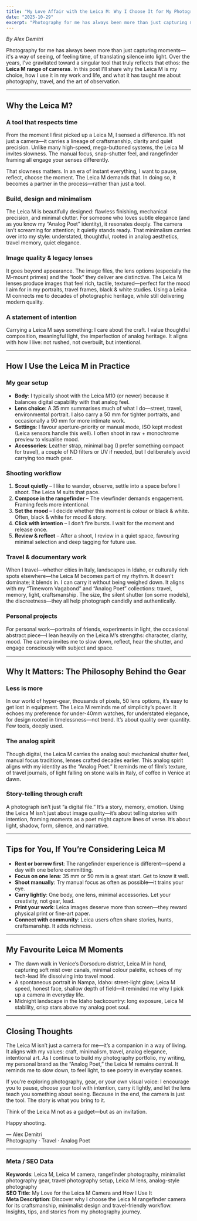 ```yaml
---
title: "My Love Affair with the Leica M: Why I Choose It for My Photography"
date: "2025-10-29"
excerpt: "Photography for me has always been more than just capturing moments—it's a way of seeing, of feeling time, of translating silence into light. Here's why I choose the Leica M range of cameras."
---
```


*By Alex Demitri*

Photography for me has always been more than just capturing moments—it's a way of seeing, of feeling time, of translating silence into light. Over the years, I've gravitated toward a singular tool that truly reflects that ethos: the **Leica M range of cameras**. In this post I'll share why the Leica M is my choice, how I use it in my work and life, and what it has taught me about photography, travel, and the art of observation.

---

## Why the Leica M?  
### A tool that respects time  
From the moment I first picked up a Leica M, I sensed a difference. It’s not just a camera—it carries a lineage of craftsmanship, clarity and quiet precision. Unlike many high-speed, mega-buttoned systems, the Leica M invites slowness. The manual focus, snap-shutter feel, and rangefinder framing all engage your senses differently.

That slowness matters. In an era of instant everything, I want to pause, reflect, choose the moment. The Leica M demands that. In doing so, it becomes a partner in the process—rather than just a tool.  

### Build, design and minimalism  
The Leica M is beautifully designed: flawless finishing, mechanical precision, and minimal clutter. For someone who loves subtle elegance (and as you know my “Analog Poet” identity), it resonates deeply. The camera isn’t screaming for attention; it quietly stands ready. That minimalism carries over into my style: understated, thoughtful, rooted in analog aesthetics, travel memory, quiet elegance.

### Image quality & legacy lenses  
It goes beyond appearance. The image files, the lens options (especially the M-mount primes) and the “look” they deliver are distinctive. The Leica M lenses produce images that feel rich, tactile, textured—perfect for the mood I aim for in my portraits, travel frames, black & white studies. Using a Leica M connects me to decades of photographic heritage, while still delivering modern quality.

### A statement of intention  
Carrying a Leica M says something: I care about the craft. I value thoughtful composition, meaningful light, the imperfection of analog heritage. It aligns with how I live: not rushed, not overbuilt, but intentional.

---

## How I Use the Leica M in Practice  
### My gear setup  
- **Body**: I typically shoot with the Leica M10 (or newer) because it balances digital capability with that analog feel.  
- **Lens choice**: A 35 mm summarises much of what I do—street, travel, environmental portrait. I also carry a 50 mm for tighter portraits, and occasionally a 90 mm for more intimate work.  
- **Settings**: I favour aperture-priority or manual mode, ISO kept modest (Leica sensors handle this well). I often shoot in raw + monochrome preview to visualise mood.  
- **Accessories**: Leather strap, minimal bag (I prefer something compact for travel), a couple of ND filters or UV if needed, but I deliberately avoid carrying too much gear.

### Shooting workflow  
1. **Scout quietly** – I like to wander, observe, settle into a space before I shoot. The Leica M suits that pace.  
2. **Compose in the rangefinder** – The viewfinder demands engagement. Framing feels more intentional.  
3. **Set the mood** – I decide whether this moment is colour or black & white. Often, black & white for mood & story.  
4. **Click with intention** – I don’t fire bursts. I wait for the moment and release once.  
5. **Review & reflect** – After a shoot, I review in a quiet space, favouring minimal selection and deep tagging for future use.

### Travel & documentary work  
When I travel—whether cities in Italy, landscapes in Idaho, or culturally rich spots elsewhere—the Leica M becomes part of my rhythm. It doesn’t dominate; it blends in. I can carry it without being weighed down. It aligns with my “Timeworn Vagabond” and “Analog Poet” collections: travel, memory, light, craftsmanship. The size, the silent shutter (on some models), the discreetness—they all help photograph candidly and authentically.

### Personal projects  
For personal work—portraits of friends, experiments in light, the occasional abstract piece—I lean heavily on the Leica M’s strengths: character, clarity, mood. The camera invites me to slow down, reflect, hear the shutter, and engage consciously with subject and space.

---

## Why It Matters: The Philosophy Behind the Gear  
### Less is more  
In our world of hyper-gear, thousands of pixels, 50 lens options, it’s easy to get lost in equipment. The Leica M reminds me of simplicity’s power. It echoes my preference for under-40mm watches, for understated elegance, for design rooted in timelessness—not trend. It’s about quality over quantity. Few tools, deeply used.

### The analog spirit  
Though digital, the Leica M carries the analog soul: mechanical shutter feel, manual focus traditions, lenses crafted decades earlier. This analog spirit aligns with my identity as the “Analog Poet.” It reminds me of film’s texture, of travel journals, of light falling on stone walls in Italy, of coffee in Venice at dawn.

### Story-telling through craft  
A photograph isn’t just “a digital file.” It’s a story, memory, emotion. Using the Leica M isn’t just about image quality—it’s about telling stories with intention, framing moments as a poet might capture lines of verse. It’s about light, shadow, form, silence, and narrative.

---

## Tips for You, If You’re Considering Leica M  
- **Rent or borrow first**: The rangefinder experience is different—spend a day with one before committing.  
- **Focus on one lens**: 35 mm or 50 mm is a great start. Get to know it well.  
- **Shoot manually**: Try manual focus as often as possible—it trains your eye.  
- **Carry lightly**: One body, one lens, minimal accessories. Let your creativity, not gear, lead.  
- **Print your work**: Leica images deserve more than screen—they reward physical print or fine-art paper.  
- **Connect with community**: Leica users often share stories, hunts, craftsmanship. It adds richness.

---

## My Favourite Leica M Moments  
- The dawn walk in Venice’s Dorsoduro district, Leica M in hand, capturing soft mist over canals, minimal colour palette, echoes of my tech-lead life dissolving into travel mood.  
- A spontaneous portrait in Nampa, Idaho: street-light glow, Leica M speed, honest face, shallow depth of field—it reminded me why I pick up a camera in everyday life.  
- Midnight landscape in the Idaho backcountry: long exposure, Leica M stability, crisp stars above my analog poet soul.

---

## Closing Thoughts  
The Leica M isn’t just a camera for me—it’s a companion in a way of living. It aligns with my values: craft, minimalism, travel, analog elegance, intentional art. As I continue to build my photography portfolio, my writing, my personal brand as the “Analog Poet,” the Leica M remains central. It reminds me to slow down, to feel light, to see poetry in everyday scenes.

If you’re exploring photography, gear, or your own visual voice: I encourage you to pause, choose your tool with intention, carry it lightly, and let the lens teach you something about seeing. Because in the end, the camera is just the tool. The story is what you bring to it.

Think of the Leica M not as a gadget—but as an invitation.

Happy shooting.

— Alex Demitri  
Photography · Travel · Analog Poet

---

### Meta / SEO Data  
**Keywords**: Leica M, Leica M camera, rangefinder photography, minimalist photography gear, travel photography setup, Leica M lens, analog-style photography  
**SEO Title**: My Love for the Leica M Camera and How I Use It  
**Meta Description**: Discover why I choose the Leica M rangefinder camera for its craftsmanship, minimalist design and travel-friendly workflow. Insights, tips, and stories from my photography journey.


